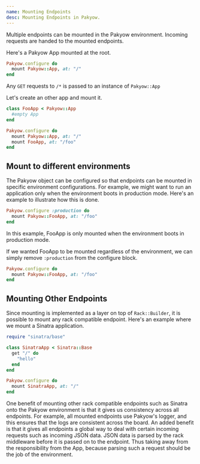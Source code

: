 ```yaml
---
name: Mounting Endpoints
desc: Mounting Endpoints in Pakyow.
---
```




Multiple endpoints can be mounted in the Pakyow environment. Incoming requests
are handed to the mounted endpoints.

Here's a Pakyow App mounted at the
root.

``` ruby
Pakyow.configure do
  mount Pakyow::App, at: "/"
end
```

Any `GET` requests to `/*` is passed to an instance of `Pakyow::App`

Let's create an other app and mount it.

``` ruby
class FooApp < Pakyow::App
  #empty App
end

Pakyow.configure do
  mount Pakyow::App, at: "/"
  mount FooApp, at: "/foo"
end
```


## Mount to different environments

The Pakyow object can be configured so that endpoints can be mounted in specific
environment configurations. For example, we might want to run an application
only when the environment boots in production mode. Here's an example to
illustrate how this is done.

``` ruby
Pakyow.configure :production do
  mount Pakyow::FooApp, at: "/foo"
end
```

In this example, FooApp is only
mounted when the environment boots in production mode.

If we wanted FooApp to
be mounted regardless of the environment, we can simply remove `:production`
from the configure block.

```ruby
Pakyow.configure do
  mount Pakyow::FooApp, at: "/foo"
end
```

## Mounting Other Endpoints
Since mounting is implemented as a layer on top of `Rack::Builder`, it is possible to
mount any rack compatible endpoint. Here's an example where we mount a Sinatra
application.

```ruby 
require "sinatra/base"

class SinatraApp < Sinatra::Base
  get "/" do
    "hello"
  end
end

Pakyow.configure do
  mount SinatraApp, at: "/"
end
```

One benefit of mounting other rack compatible endpoints such as Sinatra onto the
Pakyow environment is that it gives us consistency across all endpoints. For
example, all mounted endpoints use Pakyow's logger, and this ensures that the
logs are consistent across the board. An added benefit is that it gives all
endpoints a global way to deal with certain incoming requests such as incoming
JSON data. JSON data is parsed by the rack middleware before it is passed on to
the endpoint. Thus taking away from the responsibility from the App, because
parsing such a request should be the job of the environment.
